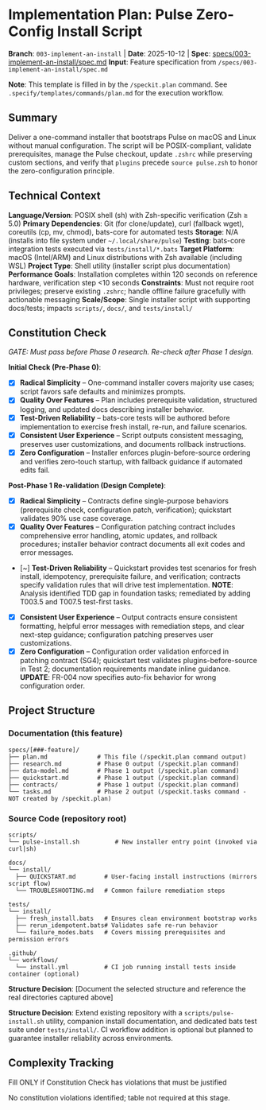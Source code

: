 # Implementation Plan: Pulse Zero-Config Install Script

**Branch**: `003-implement-an-install` | **Date**: 2025-10-12 | **Spec**: [specs/003-implement-an-install/spec.md](spec.md)
**Input**: Feature specification from `/specs/003-implement-an-install/spec.md`

**Note**: This template is filled in by the `/speckit.plan` command. See `.specify/templates/commands/plan.md` for the execution workflow.

## Summary

Deliver a one-command installer that bootstraps Pulse on macOS and Linux without manual configuration. The script will be POSIX-compliant, validate prerequisites, manage the Pulse checkout, update `.zshrc` while preserving custom sections, and verify that `plugins` precede `source pulse.zsh` to honor the zero-configuration principle.

## Technical Context

**Language/Version**: POSIX shell (sh) with Zsh-specific verification (Zsh ≥ 5.0)
**Primary Dependencies**: Git (for clone/update), curl (fallback wget), coreutils (cp, mv, chmod), bats-core for automated tests
**Storage**: N/A (installs into file system under `~/.local/share/pulse`)
**Testing**: bats-core integration tests executed via `tests/install/*.bats`
**Target Platform**: macOS (Intel/ARM) and Linux distributions with Zsh available (including WSL)
**Project Type**: Shell utility (installer script plus documentation)
**Performance Goals**: Installation completes within 120 seconds on reference hardware, verification step <10 seconds
**Constraints**: Must not require root privileges; preserve existing `.zshrc`; handle offline failure gracefully with actionable messaging
**Scale/Scope**: Single installer script with supporting docs/tests; impacts `scripts/`, `docs/`, and `tests/install/`

## Constitution Check

*GATE: Must pass before Phase 0 research. Re-check after Phase 1 design.*

**Initial Check (Pre-Phase 0)**:

- [x] **Radical Simplicity** – One-command installer covers majority use cases; script favors safe defaults and minimizes prompts.
- [x] **Quality Over Features** – Plan includes prerequisite validation, structured logging, and updated docs describing installer behavior.
- [x] **Test-Driven Reliability** – bats-core tests will be authored before implementation to exercise fresh install, re-run, and failure scenarios.
- [x] **Consistent User Experience** – Script outputs consistent messaging, preserves user customizations, and documents rollback instructions.
- [x] **Zero Configuration** – Installer enforces plugin-before-source ordering and verifies zero-touch startup, with fallback guidance if automated edits fail.

**Post-Phase 1 Re-validation (Design Complete)**:

- [x] **Radical Simplicity** – Contracts define single-purpose behaviors (prerequisite check, configuration patch, verification); quickstart validates 90% use case coverage.
- [x] **Quality Over Features** – Configuration patching contract includes comprehensive error handling, atomic updates, and rollback procedures; installer behavior contract documents all exit codes and error messages.
- [~] **Test-Driven Reliability** – Quickstart provides test scenarios for fresh install, idempotency, prerequisite failure, and verification; contracts specify validation rules that will drive test implementation. **NOTE**: Analysis identified TDD gap in foundation tasks; remediated by adding T003.5 and T007.5 test-first tasks.
- [x] **Consistent User Experience** – Output contracts ensure consistent formatting, helpful error messages with remediation steps, and clear next-step guidance; configuration patching preserves user customizations.
- [x] **Zero Configuration** – Configuration order validation enforced in patching contract (SG4); quickstart test validates plugins-before-source in Test 2; documentation requirements mandate inline guidance. **UPDATE**: FR-004 now specifies auto-fix behavior for wrong configuration order.

## Project Structure

### Documentation (this feature)

```text
specs/[###-feature]/
├── plan.md              # This file (/speckit.plan command output)
├── research.md          # Phase 0 output (/speckit.plan command)
├── data-model.md        # Phase 1 output (/speckit.plan command)
├── quickstart.md        # Phase 1 output (/speckit.plan command)
├── contracts/           # Phase 1 output (/speckit.plan command)
└── tasks.md             # Phase 2 output (/speckit.tasks command - NOT created by /speckit.plan)
```

### Source Code (repository root)
<!--
  ACTION REQUIRED: Replace the placeholder tree below with the concrete layout
  for this feature. Delete unused options and expand the chosen structure with
  real paths (e.g., apps/admin, packages/something). The delivered plan must
  not include Option labels.
-->

```text
scripts/
└── pulse-install.sh          # New installer entry point (invoked via curl|sh)

docs/
└── install/
  ├── QUICKSTART.md        # User-facing install instructions (mirrors script flow)
  └── TROUBLESHOOTING.md   # Common failure remediation steps

tests/
└── install/
  ├── fresh_install.bats   # Ensures clean environment bootstrap works
  ├── rerun_idempotent.bats# Validates safe re-run behavior
  └── failure_modes.bats   # Covers missing prerequisites and permission errors

.github/
└── workflows/
  └── install.yml          # CI job running install tests inside container (optional)
```

**Structure Decision**: [Document the selected structure and reference the real
directories captured above]

**Structure Decision**: Extend existing repository with a `scripts/pulse-install.sh` utility, companion install documentation, and dedicated bats test suite under `tests/install/`. CI workflow addition is optional but planned to guarantee installer reliability across environments.

## Complexity Tracking

Fill ONLY if Constitution Check has violations that must be justified

No constitution violations identified; table not required at this stage.

